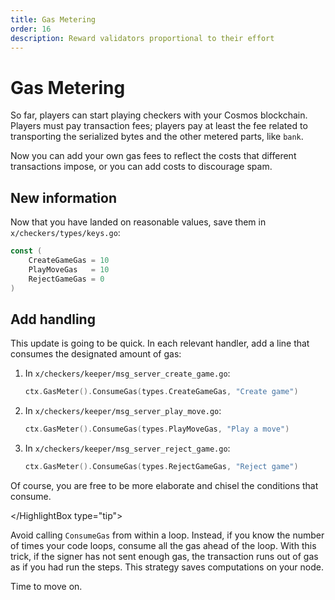 ```yaml
---
title: Gas Metering
order: 16
description: Reward validators proportional to their effort
---
```


# Gas Metering

So far, players can start playing checkers with your Cosmos blockchain. Players must pay transaction fees; players pay at least the fee related to transporting the serialized bytes and the other metered parts, like `bank`.

Now you can add your own gas fees to reflect the costs that different transactions impose, or you can add costs to discourage spam.

## New information

Now that you have landed on reasonable values, save them in `x/checkers/types/keys.go`:

```go
const (
    CreateGameGas = 10
    PlayMoveGas   = 10
    RejectGameGas = 0
)
```

## Add handling

This update is going to be quick. In each relevant handler, add a line that consumes the designated amount of gas:

1. In `x/checkers/keeper/msg_server_create_game.go`:

    ```go
    ctx.GasMeter().ConsumeGas(types.CreateGameGas, "Create game")
    ```

2. In `x/checkers/keeper/msg_server_play_move.go`:

    ```go
    ctx.GasMeter().ConsumeGas(types.PlayMoveGas, "Play a move")
    ```

3. In `x/checkers/keeper/msg_server_reject_game.go`:

    ```go
    ctx.GasMeter().ConsumeGas(types.RejectGameGas, "Reject game")
    ```

Of course, you are free to be more elaborate and chisel the conditions that consume.

</HighlightBox type="tip">

Avoid calling `ConsumeGas` from within a loop. Instead, if you know the number of times your code loops, consume all the gas ahead of the loop. With this trick, if the signer has not sent enough gas, the transaction runs out of gas as if you had run the steps. This strategy saves computations on your node.

</HighlightBox>

Time to move on.
